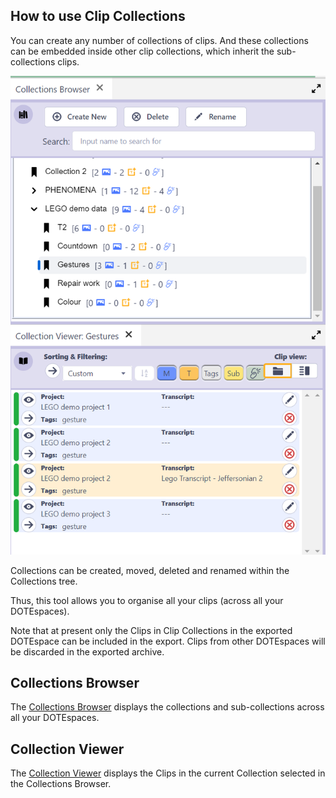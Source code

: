 ## How to use Clip Collections

You can create any number of collections of clips.
And these collections can be embedded inside other clip collections, which inherit the sub-collections clips.

[![Clip Collections](images/collections/collections.png)](images/collections/collections.png)

Collections can be created, moved, deleted and renamed within the Collections tree.

Thus, this tool allows you to organise all your clips (across all your DOTEspaces).

Note that at present only the Clips in Clip Collections in the exported DOTEspace can be included in the export.
Clips from other DOTEspaces will be discarded in the exported archive.

## Collections Browser

The [Collections Browser](collections-browser.md) displays the collections and sub-collections across all your DOTEspaces.

## Collection Viewer

The [Collection Viewer](collection-viewer.md) displays the Clips in the current Collection selected in the Collections Browser.